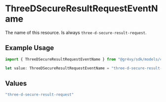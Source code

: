 # ThreeDSecureResultRequestEventName

The name of this resource. Is always `three-d-secure-result-request`.

## Example Usage

```typescript
import { ThreeDSecureResultRequestEventName } from "@gr4vy/sdk/models/components";

let value: ThreeDSecureResultRequestEventName = "three-d-secure-result-request";
```

## Values

```typescript
"three-d-secure-result-request"
```